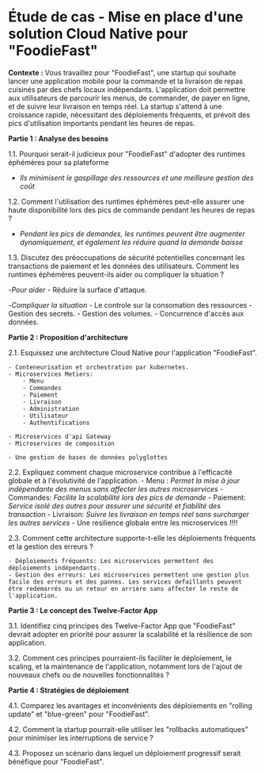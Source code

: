 # Étude de cas - Mise en place d'une solution Cloud Native pour "FoodieFast"

**Contexte :**
Vous travaillez pour "FoodieFast", une startup qui souhaite lancer une application mobile pour la commande et la livraison de repas cuisinés par des chefs locaux indépendants. L'application doit permettre aux utilisateurs de parcourir les menus, de commander, de payer en ligne, et de suivre leur livraison en temps réel. La startup s'attend à une croissance rapide, nécessitant des déploiements fréquents, et prévoit des pics d'utilisation importants pendant les heures de repas.

**Partie 1 : Analyse des besoins**

1.1. Pourquoi serait-il judicieux pour "FoodieFast" d'adopter des runtimes éphémères pour sa plateforme 

- *Ils minimisent le gaspillage des ressources et une meilleure gestion des coût*

1.2. Comment l'utilisation des runtimes éphémères peut-elle assurer une haute disponibilité lors des pics de commande pendant les heures de repas ?

- *Pendant les pics de demandes, les runtimes peuvent être augmenter dynamiquement, et également les réduire quand la demande baisse*

1.3. Discutez des préoccupations de sécurité potentielles concernant les transactions de paiement et les données des utilisateurs. Comment les runtimes éphémères peuvent-ils aider ou compliquer la situation ?

-*Pour aider*
    - Réduire la surface d'attaque.

-*Compliquer la situation*
    - Le controle sur la consomation des ressources
    - Gestion des secrets.
    - Gestion des volumes.
    - Concurrence d'accès aux données.

**Partie 2 : Proposition d'architecture**

2.1. Esquissez une architecture Cloud Native pour l'application "FoodieFast".

    - Conteneurisation et orchestration par kubernetes.
    - Microservices Metiers:
        - Menu
        - Commandes
        - Paiement
        - Livraison
        - Administration
        - Utilisateur
        - Authentifications
    
    - Microservices d'api Gateway
    - Microservices de composition

    - Une gestion de bases de données polyglottes
        

2.2. Expliquez comment chaque microservice contribue à l'efficacité globale et à l'évolutivité de l'application.
    - Menu : *Permet la mise à jour indépendante des menus sans affecter les autres microservices* 
    - Commandes: *Facilite la scalabilité lors des pics de demande*
    - Paiement: *Service isolé des autres pour assurer une sécurité et fiabilité des transaction*
    - Livraison: *Suivre les livraison en temps réel sans surcharger les autres services*
    - Une resilience globale entre les microservices *!!!!*

2.3. Comment cette architecture supporte-t-elle les déploiements fréquents et la gestion des erreurs ?

    - Déploiements fréquents: Les microservices permettent des déploiements indépendants.
    - Gestion des erreurs: Les microservices permettent une gestion plus facile des erreurs et des pannes. Les services defaillants peuvent être redémarrés ou un retour en arrière sans affecter le reste de l'application.

**Partie 3 : Le concept des Twelve-Factor App**

3.1. Identifiez cinq principes des Twelve-Factor App que "FoodieFast" devrait adopter en priorité pour assurer la scalabilité et la résilience de son application.


3.2. Comment ces principes pourraient-ils faciliter le déploiement, le scaling, et la maintenance de l'application, notamment lors de l'ajout de nouveaux chefs ou de nouvelles fonctionnalités ?


**Partie 4 : Stratégies de déploiement**

4.1. Comparez les avantages et inconvénients des déploiements en "rolling update" et "blue-green" pour "FoodieFast".

4.2. Comment la startup pourrait-elle utiliser les "rollbacks automatiques" pour minimiser les interruptions de service ?

4.3. Proposez un scénario dans lequel un déploiement progressif serait bénéfique pour "FoodieFast".